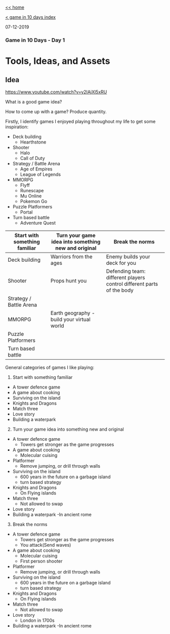 [<< home](../index.md)

[< game in 10 days index](./index.md)

07-12-2019

### Game in 10 Days - Day 1
# Tools, Ideas, and Assets


## Idea
https://www.youtube.com/watch?v=y2IAjXl5xRU

What is a good game idea?

How to come up with a game?
Produce quantity.



Firstly, I identify games I enjoyed playing throughout my life to get some inspiration: 
- Deck building
  - Hearthstone
- Shooter
  - Halo
  - Call of Duty
- Strategy / Battle Arena
  - Age of Empires
  - League of Legends
- MMORPG
  - Flyff
  - Runescape
  - Mu Online
  - Pokemon Go
- Puzzle Platformers
  - Portal
- Turn based battle
  - Adventure Quest


|   Start with something familiar | Turn your game idea into something new and original   | Break the norms   |
|               ---               |                         ---                           |       ---         |
| Deck building                   | Warriors from the ages  | Enemy builds your deck for you  |
| Shooter                         | Props hunt you  | Defending team: different players control different parts of the body  |
| Strategy / Battle Arena         |   |   |
| MMORPG                          | Earth geography - build your virtual world  |   |
| Puzzle Platformers              |   |   |
| Turn based battle               |   |  |


General categories of games I like playing:





1. Start with something familiar
- A tower defence game
- A game about cooking
- Surviving on the island
- Knights and Dragons
- Match three
- Love story
- Building a waterpark


2. Turn your game idea into something new and original
- A tower defence game
  - Towers get stronger as the game progresses
- A game about cooking
  - Molecular cuising
- Platformer
  - Remove jumping, or drill through walls
- Surviving on the island
  - 600 years in the future on a garbage island
  - turn based strategy
- Knights and Dragons
  - On Flying islands
- Match three
  - Not allowed to swap 
- Love story
- Building a waterpark
  -In ancient rome
  
3. Break the norms
- A tower defence game
  - Towers get stronger as the game progresses
  - You attack(Send waves)
- A game about cooking
  - Molecular cuising
  - First person shooter
- Platformer
  - Remove jumping, or drill through walls
- Surviving on the island
  - 600 years in the future on a garbage island
  - turn based strategy
- Knights and Dragons
  - On Flying islands
- Match three
  - Not allowed to swap 
- Love story
  - London in 1700s
- Building a waterpark
  -In ancient rome
